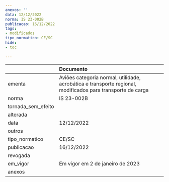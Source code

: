 ```yaml
---
anexos: ''
data: 12/12/2022
norma: IS 23-002B
publicacao: 16/12/2022
tags:
- modificados
tipo_normatico: CE/SC
hide: 
- toc 
 
---
```


|                    | Documento                                                                                                  |
|:-------------------|:-----------------------------------------------------------------------------------------------------------|
| ementa             | Aviões categoria normal, utilidade, acrobática e transporte regional, modificados para transporte de carga |
| norma              | IS 23-002B                                                                                                 |
| tornada_sem_efeito |                                                                                                            |
| alterada           |                                                                                                            |
| data               | 12/12/2022                                                                                                 |
| outros             |                                                                                                            |
| tipo_normatico     | CE/SC                                                                                                      |
| publicacao         | 16/12/2022                                                                                                 |
| revogada           |                                                                                                            |
| em_vigor           | Em vigor em 2 de janeiro de 2023                                                                           |
| anexos             |                                                                                                            |